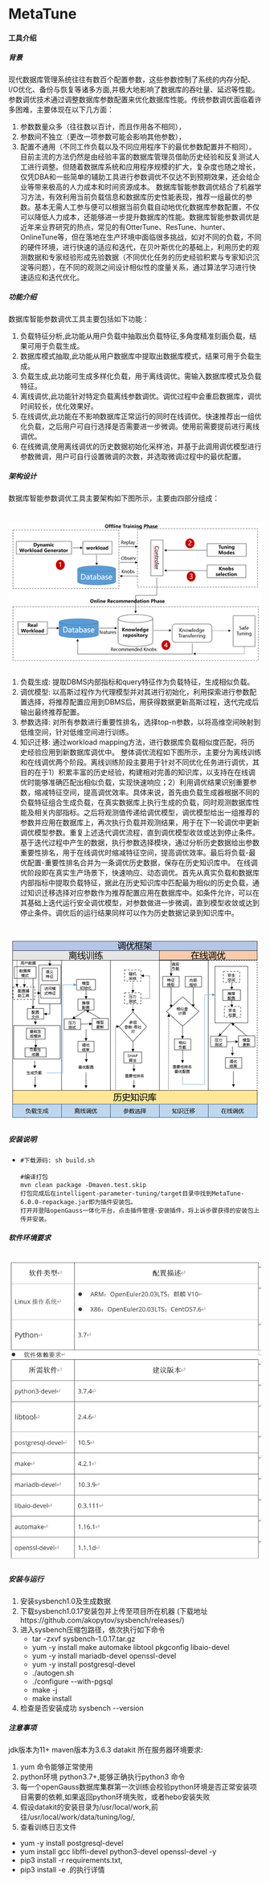 # MetaTune

#### 工具介绍
##### 背景
现代数据库管理系统往往有数百个配置参数，这些参数控制了系统的内存分配、I/O优化、备份与恢复等诸多方面,并极大地影响了数据库的吞吐量、延迟等性能。参数调优技术通过调整数据库参数配置来优化数据库性能。传统参数调优面临着许多困难，主要体现在以下几方面：
1. 参数数量众多（往往数以百计，而且作用各不相同），
2. 参数间不独立（更改一项参数可能会影响其他参数），
3. 配置不通用（不同工作负载以及不同应用程序下的最优参数配置并不相同）。目前主流的方法仍然是由经验丰富的数据库管理员借助历史经验和反复测试人工进行调整。但随着数据库系统和应用程序规模的扩大，复杂度也随之增长，仅凭DBA和一些简单的辅助工具进行参数调优不仅达不到预期效果，还会给企业等带来极高的人力成本和时间资源成本。 数据库智能参数调优结合了机器学习方法，有效利用当前负载信息和数据库历史性能表现，推荐一组最优的参数。基本无需人工参与便可以根据当前负载自动地优化数据库参数配置，不仅可以降低人力成本，还能够进一步提升数据库的性能。数据库智能参数调优是近年来业界研究的热点，常见的有OtterTune、ResTune、hunter、OnlineTune等，但在落地在生产环境中面临很多挑战，如对不同的负载，不同的硬件环境，进行快速的适应和迭代，在贝叶斯优化的基础上，利用历史的观测数据和专家经验形成先验数据（不同优化任务的历史经验积累与专家知识沉淀等问题），在不同的观测之间设计相似性的度量关系，通过算法学习进行快速适应和迭代优化。
##### 功能介绍
数据库智能参数调优工具主要包括如下功能：
1. 负载特征分析,此功能从用户负载中抽取出负载特征,多角度精准刻画负载，结果可用于负载生成。
2. 数据库模式抽取,此功能从用户数据库中提取出数据库模式，结果可用于负载生成。
3. 负载生成,此功能可生成多样化负载，用于离线调优。需输入数据库模式及负载特征。
4. 离线调优,此功能针对特定负载离线参数调优。调优过程中会重启数据库，调优时间较长，优化效果好。
5. 在线调优,此功能在不影响数据库正常运行的同时在线调优。快速推荐出一组优化负载，之后用户可自行选择是否需要进一步微调。使用前需要提前进行离线调优。
6. 在线微调,使用离线调优的历史数据初始化采样池，并基于此调用调优模型进行参数微调，用户可自行设置微调的次数，并选取微调过程中的最优配置。

##### 架构设计
数据库智能参数调优工具主要架构如下图所示，主要由四部分组成：

# <img src="./image/architecture.jpg"/>

1. 负载生成: 提取DBMS内部指标和query特征作为负载特征，生成相似负载。
2. 调优模型: 以高斯过程作为代理模型并对其进行初始化，利用探索进行参数配置选择，将推荐配置应用到DBMS后，用获得数据更新高斯过程，迭代完成后输出最终推荐配置。
3. 参数选择: 对所有参数进行重要性排名，选择top-n参数，以将高维空间映射到低维空间，针对低维空间进行训练。
4. 知识迁移: 通过workload mapping方法，进行数据库负载相似度匹配，将历史经验应用到新数据库调优中。
整体调优流程如下图所示，主要分为离线训练和在线调优两个阶段。离线训练阶段主要用于针对不同优化任务进行调优，其目的在于1）积累丰富的历史经验，构建相对完善的知识库，以支持在在线调优时能够准确匹配出相似负载，实现快速响应；2）利用调优结果识别重要参数，缩减特征空间，提高调优效率。具体来说，首先由负载生成器根据不同的负载特征组合生成负载，在真实数据库上执行生成的负载，同时观测数据库性能及相关内部指标。之后将观测值传递给调优模型，调优模型给出一组推荐的参数并应用在数据库上，再次执行负载并观测结果，用于在下一轮调优中更新调优模型参数。重复上述迭代调优流程，直到调优模型收敛或达到停止条件。基于迭代过程中产生的数据，执行参数选择模块，通过分析历史数据给出参数重要性排名，用于在线调优时缩减特征空间，提高调优效率。最后将负载-最优配置-重要性排名合并为一条调优历史数据，保存在历史知识库中。
在线调优阶段即在真实生产场景下，快速响应、动态调优。首先从真实负载和数据库内部指标中提取负载特征，据此在历史知识库中匹配最为相似的历史负载，通过知识迁移选择对应参数作为推荐配置应用在数据库中。如条件允许，可以在其基础上迭代运行安全调优模型，对参数做进一步微调，直到模型收敛或达到停止条件。调优后的运行结果同样可以作为历史数据记录到知识库中。
# <img src="./image/architecture1.jpg"/>

##### 安装说明

- ```
  #下载源码: sh build.sh
  
  #编译打包
  mvn clean package -Dmaven.test.skip
  打包完成后在intelligent-parameter-tuning/target目录中找到MetaTune-6.0.0-repackage.jar即为插件安装包。
  打开并登陆openGauss一体化平台，点击插件管理-安装插件，将上诉步骤获得的安装包上传并安装。

##### 软件环境要求
# <img src="./image/env.jpg"/>

##### 安装与运行
1. 安装sysbench1.0及生成数据
2. 下载sysbench1.0.17安装包并上传至项目所在机器 (下载地址https://github.com/akopytov/sysbench/releases/)
3. 进入sysbench压缩包路径，依次执行如下命令
      * tar -zxvf sysbench-1.0.17.tar.gz
      * yum -y install make automake libtool pkgconfig libaio-devel
      * yum -y install mariadb-devel openssl-devel
      * yum -y install postgresql-devel
      * ./autogen.sh
      * ./configure --with-pgsql
      * make -j
      * make install
4. 检查是否安装成功 sysbench --version


##### 注意事项
jdk版本为11+
maven版本为3.6.3
datakit 所在服务器环境要求:
1. yum 命令能够正常使用
2. python环境 python3.7+,能够正确执行python3 命令
3. 每一个openGauss数据库集群第一次训练会校验python环境是否正常安装项目需要的依赖,如果返回python环境失败，或者hebo安装失败
4. 假设datakit的安装目录为/usr/local/work,前往/usr/local/work/data/tuning/log/,
5. 查看训练日志文件
* yum -y install postgresql-devel
* yum install gcc libffi-devel python3-devel openssl-devel -y
* pip3 install -r requirements.txt, 
* pip3 install -e .的执行详情